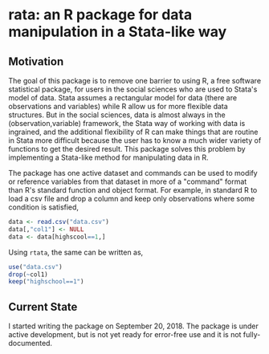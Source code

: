 # rata: an R package for data manipulation in a Stata-like way

## Motivation
The goal of this package is to remove one barrier to using R, a free software statistical package, for users in the social sciences who are used to Stata's model of data.  Stata assumes a rectangular model for data (there are observations and variables) while R allow us for more flexible data structures. But in the social sciences, data is almost always in the (observation,variable) framework, the Stata way of working with data is ingrained, and the additional flexibility of R can make things that are routine in Stata more difficult because the user has to know a much wider variety of functions to get the desired result.  This package solves this problem by implementing a Stata-like method for manipulating data in R. 

The package has one active dataset and commands can be used to modify or reference variables from that dataset in more of a "command" format than R's standard function and object format. For example, in standard R to load a csv file and drop a column and keep only observations where some condition is satisfied,

```R
data <- read.csv("data.csv")
data[,"col1"] <- NULL
data <- data[highscool==1,]
```

Using `rtata`, the same can be written as,
```R
use("data.csv")
drop(~col1)
keep("highschool==1")
```

## Current State

I started writing the package on September 20, 2018.  The package is under active development, but is not yet ready for error-free use and it is not fully-documented.





